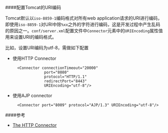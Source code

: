 ####配置Tomcat的URI编码

Tomcat默认以`iso-8859-1`编码格式对所有web application请求的URI进行编码，即使用`iso-8859-1`对URI中除`%xx`之外的字符进行编码，这是开发过程中产生乱码的原因之一。`conf/server.xml`配置文件中`Connector`元素中的`URIEncoding`属性值用来设置URI的编码格式。

比如，设置URI编码为utf-8，需做如下配置

+ 使用HTTP Connector

		<Connector connectionTimeout="20000" 
					port="8080" 
					protocol="HTTP/1.1" 
					redirectPort="8443"
					URIEncoding="utf-8"/>
	
+ 使用AJP connector

		<Connector port="8009" protocol="AJP/1.3" URIEncoding="utf-8"/>
		
####参考

+ [The HTTP Connector](1)

[1]: http://tomcat.apache.org/tomcat-7.0-doc/config/http.html
